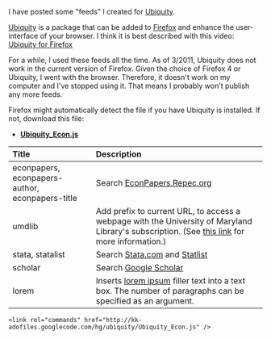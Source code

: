 

I have posted some "feeds" I created for [Ubiquity](http://labs.mozilla.com/projects/ubiquity/).

[Ubiquity](http://labs.mozilla.com/projects/ubiquity) is a package that
can be added to [Firefox](http://www.mozilla.com/en-US/) and enhance the user-interface of your
browser. I think it is best described with this video: [Ubiquity for Firefox](http://vimeo.com/1561578)

For a while, I used these feeds all the time.
As of 3/2011, Ubiquity does not work in the current version of Firefox.
Given the choice of Firefox 4 or Ubiquity, I went with the browser.
Therefore, it doesn't work on my computer and I've stopped using it.
That means I probably won't publish any more feeds.

Firefox might automatically detect the file if you have Ubiquity is installed.
If not, download this file:

  * **[Ubiquity\_Econ.js](http://kk-adofiles.googlecode.com/hg/ubiquity/Ubiquity_Econ.js)**

|**Title** | **Description** |
|:---------|:----------------|
| econpapers, econpapers-author, econpapers-title | Search [EconPapers.Repec.org](http://econpapers.repec.org/) |
| umdlib   | Add prefix to current URL, to access a webpage with the University of Maryland Library's subscription. (See [this link](http://www.itd.umd.edu/dbs/LinkingGuide.html#proxy) for more information.)  |
| stata, statalist | Search [Stata.com](http://www.stata.com/) and [Statlist](http://www.stata.com/statalist/) |
| scholar  | Search [Google Scholar](http://scholar.google.com/)  |
| lorem    | Inserts [lorem ipsum](http://en.wikipedia.org/wiki/Template:Lorem_ipsum) filler text into a text box.  The number of paragraphs can be specified as an argument.  |


`<link rel="commands" href="http://kk-adofiles.googlecode.com/hg/ubiquity/Ubiquity_Econ.js" />`